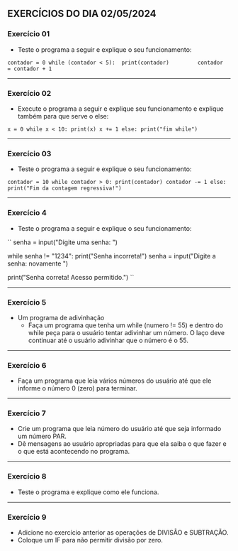 ## EXERCÍCIOS DO DIA 02/05/2024

### Exercício 01

- Teste o programa a seguir e explique o seu funcionamento:

``
contador = 0
while (contador < 5): 
    print(contador)        
    contador   = contador + 1
``

<hr>

### Exercício 02

- Execute o programa a seguir e explique seu funcionamento e explique também para que serve o else:

``
x = 0
while x < 10:
    print(x)
    x += 1
else:
    print("fim while")
``

<hr>

### Exercício 03

- Teste o programa a seguir e explique o seu funcionamento:

``
contador = 10
while contador > 0:
    print(contador)
    contador -= 1
else:
    print("Fim da contagem regressiva!")
``

<hr>

### Exercício 4

- Teste o programa a seguir e explique o seu funcionamento:

``
senha = input("Digite uma senha: ")

while senha != "1234":
    print("Senha incorreta!")
    senha = input("Digite a senha: novamente ")

print("Senha correta! Acesso permitido.")
``

<hr>

### Exercício 5

- Um programa de adivinhação
    - Faça um programa que tenha um while (numero != 55) e dentro do while peça para o usuário tentar adivinhar um número. O laço deve continuar até o usuário adivinhar que o número é o 55.

<hr>

### Exercício 6

- Faça um programa que leia vários números do usuário até que ele informe o número 0 (zero) para terminar.

<hr>

### Exercício 7

- Crie um programa que leia número do usuário até que seja informado um número PAR.
- Dê mensagens ao usuário apropriadas para que ela saiba o que fazer e o que está acontecendo no programa.

<hr>

### Exercício 8

- Teste o programa e explique como ele funciona.

<hr>

### Exercício 9

- Adicione no exercício anterior as operações de DIVISÃO e SUBTRAÇÃO. 
- Coloque um IF para não permitir divisão por zero.
